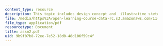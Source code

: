 ```yaml
---
content_type: resource
description: This topic includes design concept and  illustrative sketch plan.
file: /media/https%3A/open-learning-course-data-rc.s3.amazonaws.com/11-307-beijing-urban-design-studio-summer-2006/9b9f07b872ee7e5218d048d106f59c4f_assn2.pdf
file_type: application/pdf
resourcetype: Document
title: assn2.pdf
uid: 9b9f07b8-72ee-7e52-18d0-48d106f59c4f
---
```

